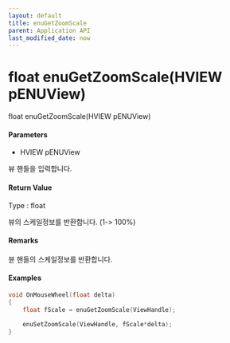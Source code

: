 ```yaml
---
layout: default
title: enuGetZoomScale
parent: Application API
last_modified_date: now
---
```

# float enuGetZoomScale\(HVIEW pENUView\)

float enuGetZoomScale\(HVIEW pENUView\)

#### Parameters

* HVIEW pENUView

뷰 핸들을 입력합니다.

#### Return Value

Type : float

뷰의 스케일정보를 반환합니다. \(1-&gt; 100%\)

#### Remarks

뷴 핸들의 스케일정보를 반환합니다.

#### Examples

```cpp
void OnMouseWheel(float delta)
{
    float fScale = enuGetZoomScale(ViewHandle);

    enuSetZoomScale(ViewHandle, fScale*delta);
}
```



